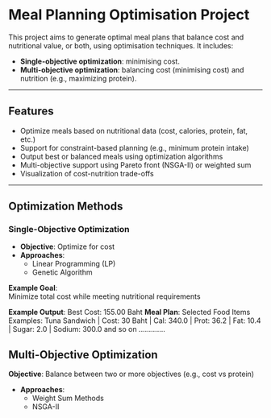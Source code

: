 # Meal Planning Optimisation Project

This project aims to generate optimal meal plans that balance cost and nutritional value, or both, using optimisation techniques. It includes:

- **Single-objective optimization**: minimising cost.
- **Multi-objective optimization**: balancing cost (minimising cost) and nutrition (e.g., maximizing protein).

---

## Features

- Optimize meals based on nutritional data (cost, calories, protein, fat, etc.)
- Support for constraint-based planning (e.g., minimum protein intake)
- Output best or balanced meals using optimization algorithms
- Multi-objective support using Pareto front (NSGA-II) or weighted sum
- Visualization of cost-nutrition trade-offs

---

## Optimization Methods

### Single-Objective Optimization
- **Objective**: Optimize for cost 
- **Approaches**:
  - Linear Programming (LP)
  - Genetic Algorithm

**Example Goal**:  
Minimize total cost while meeting nutritional requirements

**Example Output**:
Best Cost: 155.00 Baht
**Meal Plan**:
Selected Food Items Examples:
  Tuna Sandwich | Cost: 30 Baht | Cal: 340.0 | Prot: 36.2 | Fat: 10.4 | Sugar: 2.0 | Sodium: 300.0
  and so on ............. 


## Multi-Objective Optimization
**Objective**: Balance between two or more objectives (e.g., cost vs protein)
- **Approaches**:
  - Weight Sum Methods
  - NSGA-II

